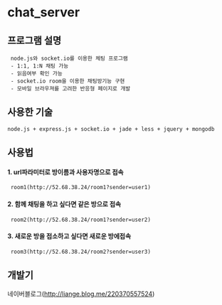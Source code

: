 # chat_server


## 프로그램 설명
     node.js와 socket.io를 이용한 체팅 프로그램
     - 1:1, 1:N 채팅 가능
     - 읽음여부 확인 가능
     - socket.io room을 이용한 채팅방기능 구현
     - 모바일 브라우져를 고려한 반응형 페이지로 개발

## 사용한 기술

    node.js + express.js + socket.io + jade + less + jquery + mongodb


## 사용법

#### 1. url파라미터로 방이름과 사용자명으로 접속 
     room1(http://52.68.38.24/room1?sender=user1)
#### 2. 함께 채팅을 하고 싶다면 같은 방으로 접속 
     room2(http://52.68.38.24/room1?sender=user2)
#### 3. 새로운 방을 접소하고 싶다면 새로운 방에접속 
     room3(http://52.68.38.24/room2?sender=user3)



## 개발기

네이버블로그(http://liange.blog.me/220370557524)
